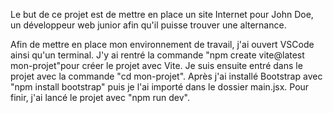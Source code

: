 Le but de ce projet est de mettre en place un site Internet pour John Doe, un développeur web junior afin qu'il puisse trouver une alternance.

Afin de mettre en place mon environnement de travail, j'ai ouvert VSCode ainsi qu'un terminal. J'y ai rentré la commande "npm create vite@latest mon-projet"pour créer le projet avec Vite. Je suis ensuite entré dans le projet avec la commande "cd mon-projet". Après j'ai installé Bootstrap avec "npm install bootstrap" puis je l'ai importé dans le dossier main.jsx. Pour finir, j'ai lancé le projet avec "npm run dev".
